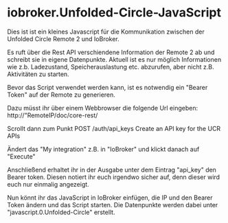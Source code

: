 # iobroker.Unfolded-Circle-JavaScript

Dies ist ist ein kleines Javascript für die Kommunikation zwischen der Unfolded Circle Remote 2 und IoBroker.

Es ruft über die Rest API verschiendene Information der Remote 2 ab und schreibt sie in eigene Datenpunkte.
Aktuell ist es nur möglich Informationen wie z.b. Ladezustand, Speicherauslastung etc. abzurufen, aber nicht z.B. Aktivitäten zu starten.


Bevor das Script verwendet werden kann, ist es notwendig ein "Bearer Token" auf der Remote zu generieren.

Dazu müsst ihr über einem Webbrowser die folgende Url eingeben: http://"RemoteIP/doc/core-rest/

Scrollt dann zum Punkt POST /auth/api_keys  Create an API key for the UCR APIs

Ändert das "My integration" z.B. in "IoBroker" und klickt danach auf "Execute"

Anschließend erhaltet ihr in der Ausgabe unter dem Eintrag "api_key" den Bearer token.
Diesen notiert ihr euch irgendwo sicher auf, denn dieser wird euch nur einmalig angezeigt.

Nun könnt ihr das JavaScript in IoBroker einfügen, die IP und den Bearer Token ändern und das Script starten.
Die Datenpunkte werden dabei unter "javascript.0.Unfolded-Circle" erstellt.
